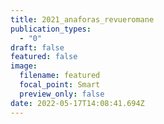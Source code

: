 ```yaml
---
title: 2021_anaforas_revueromane
publication_types:
  - "0"
draft: false
featured: false
image:
  filename: featured
  focal_point: Smart
  preview_only: false
date: 2022-05-17T14:08:41.694Z
---
```

